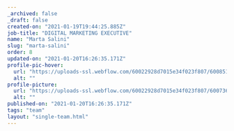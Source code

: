 ```yaml
---
_archived: false
_draft: false
created-on: "2021-01-19T19:44:25.885Z"
job-title: "DIGITAL MARKETING EXECUTIVE"
name: "Marta Salini"
slug: "marta-salini"
order: 8
updated-on: "2021-01-20T16:26:35.171Z"
profile-pic-hover:
  url: "https://uploads-ssl.webflow.com/60022928d7015e34f023f807/600851e2fa82633592a4a0e3_MartaS.png"
  alt: ""
profile-picture:
  url: "https://uploads-ssl.webflow.com/60022928d7015e34f023f807/600736a034a690f5642cb761_MartaS.gif"
  alt: ""
published-on: "2021-01-20T16:26:35.171Z"
tags: "team"
layout: "single-team.html"
---
```



